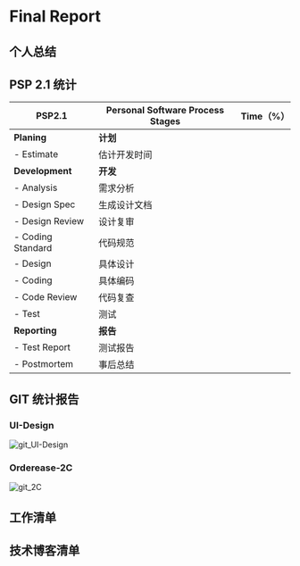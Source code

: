 # Final Report

## 个人总结


## PSP 2.1 统计

| PSP2.1            | Personal Software Process Stages | Time（%） |
| ----------------- | -------------------------------- | --------- |
| **Planing**       | **计划**                         |           |
| - Estimate        | 估计开发时间                     |           |
| **Development**   | **开发**                         |           |
| - Analysis        | 需求分析                         |           |
| - Design Spec     | 生成设计文档                     |           |
| - Design Review   | 设计复审                         |           |
| - Coding Standard | 代码规范                         |           |
| - Design          | 具体设计                         |           |
| - Coding          | 具体编码                         |           |
| - Code Review     | 代码复查                         |           |
| - Test            | 测试                             |           |
| **Reporting**     | **报告**                         |           |
| - Test Report     | 测试报告                         |           |
| - Postmortem      | 事后总结                         |           |


## GIT 统计报告

### UI-Design

![git_UI-Design]()

### Orderease-2C

![git_2C]()


## 工作清单



## 技术博客清单



